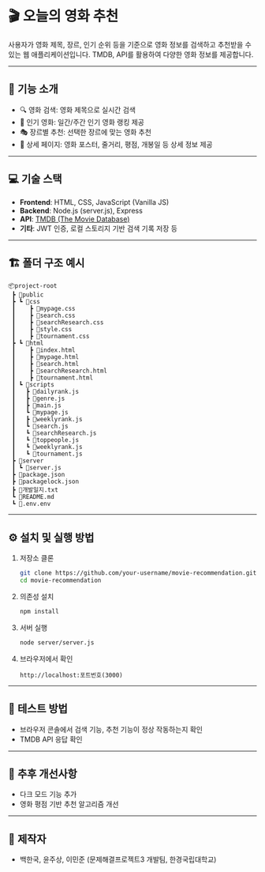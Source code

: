 
# 🎬 오늘의 영화 추천

사용자가 영화 제목, 장르, 인기 순위 등을 기준으로 영화 정보를 검색하고 추천받을 수 있는 웹 애플리케이션입니다. TMDB, API를 활용하여 다양한 영화 정보를 제공합니다.

---

## 📌 기능 소개

- 🔍 영화 검색: 영화 제목으로 실시간 검색
- 🌟 인기 영화: 일간/주간 인기 영화 랭킹 제공
- 🎭 장르별 추천: 선택한 장르에 맞는 영화 추천
- 📄 상세 페이지: 영화 포스터, 줄거리, 평점, 개봉일 등 상세 정보 제공

---

## 💻 기술 스택

- **Frontend**: HTML, CSS, JavaScript (Vanilla JS)
- **Backend**: Node.js (server.js), Express
- **API**: [TMDB (The Movie Database)](https://www.themoviedb.org/)
- **기타**: JWT 인증, 로컬 스토리지 기반 검색 기록 저장 등

---

## 🏗️ 폴더 구조 예시

```plaintext
📦project-root
 ┣ 📂public
 ┣ ┗ 📂css
 ┃    ┣ 📜mypage.css
 ┃    ┣ 📜search.css
 ┃    ┣ 📜searchResearch.css
 ┃    ┣ 📜style.css
 ┃    ┣ 📜tournament.css
 ┣ ┗ 📂html
 ┃    ┣ 📜index.html
 ┃    ┣ 📜mypage.html
 ┃    ┣ 📜search.html
 ┃    ┣ 📜searchResearch.html
 ┃    ┣ 📜tournament.html
 ┃ ┗ 📂scripts
 ┃   ┣ 📜dailyrank.js
 ┃   ┣ 📜genre.js
 ┃   ┣ 📜main.js
 ┃   ┗ 📜mypage.js
 ┃   ┣ 📜weeklyrank.js
 ┃   ┗ 📜search.js
 ┃   ┗ 📜searchResearch.js
 ┃   ┗ 📜toppeople.js
 ┃   ┗ 📜weeklyrank.js
 ┃   ┗ 📜tournament.js
 ┣ 📂server
 ┃ ┗ 📜server.js
 ┣ 📜package.json
 ┣ 📜packagelock.json
 ┣ 📜개발일지.txt
 ┗ 📜README.md
 ┗ 📜.env.env
```

---

## ⚙️ 설치 및 실행 방법

1. 저장소 클론
   ```bash
   git clone https://github.com/your-username/movie-recommendation.git
   cd movie-recommendation
   ```

2. 의존성 설치
   ```bash
   npm install
   ```

3. 서버 실행
   ```bash
   node server/server.js
   ```

4. 브라우저에서 확인
   ```
   http://localhost:포트번호(3000)
   ```

---

## 🧪 테스트 방법

- 브라우저 콘솔에서 검색 기능, 추천 기능이 정상 작동하는지 확인
- TMDB API 응답 확인

---

## 📌 추후 개선사항

- 다크 모드 기능 추가
- 영화 평점 기반 추천 알고리즘 개선

---

## 🙌 제작자

- 백한국, 윤주상, 이민준 (문제해결프로젝트3 개발팀, 한경국립대학교)
